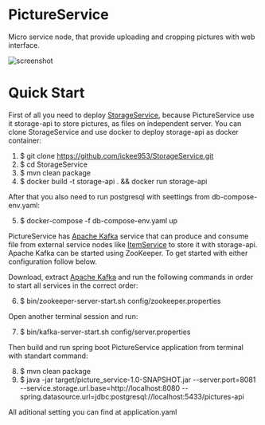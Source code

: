 # PictureService
Micro service node, that provide uploading and cropping pictures with web interface.

![screenshot](https://github.com/ickee953/PictureService/assets/152408327/3bf91b01-c952-4055-872c-96c9a158f56b)

# Quick Start
First of all you need to deploy [StorageService](https://github.com/ickee953/StorageService), because PictureService use it storage-api to store pictures, as files on independent server. You can clone StorageService and use docker to deploy storage-api as docker container:
  1. $ git clone https://github.com/ickee953/StorageService.git
  2. $ cd StorageService
  3. $ mvn clean package
  4. $ docker build -t storage-api . && docker run storage-api

After that you also need to run postgresql with seettings from db-compose-env.yaml:

  5. $ docker-compose -f db-compose-env.yaml up

PictureService has [Apache Kafka](https://kafka.apache.org/quickstart) service that can produce and consume file from external service nodes like [ItemService](https://github.com/ickee953/ItemService) to store it with storage-api. Apache Kafka can be started using ZooKeeper. To get started with either configuration follow below.

Download, extract [Apache Kafka](https://www.apache.org/dyn/closer.cgi?path=/kafka/3.7.1/kafka_2.13-3.7.1.tgz) and run the following commands in order to start all services in the correct order:

  6. $ bin/zookeeper-server-start.sh config/zookeeper.properties

Open another terminal session and run:

  7. $ bin/kafka-server-start.sh config/server.properties

Then build and run spring boot PictureService application from terminal with standart command:

  8. $ mvn clean package
  9. $ java -jar target/picture_service-1.0-SNAPSHOT.jar --server.port=8081 --service.storage.url.base=http://localhost:8080 --spring.datasource.url=jdbc:postgresql://localhost:5433/pictures-api

All aditional setting you can find at application.yaml
